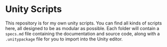 # Unity Scripts
This repository is for my own unity scripts. You can find all kinds of scripts here, all designed to be as modular as possible. Each folder will contain a `specs.md` file containing the documentation and source code, along with a `.unitypackage` file for you to import into the Unity editor.
